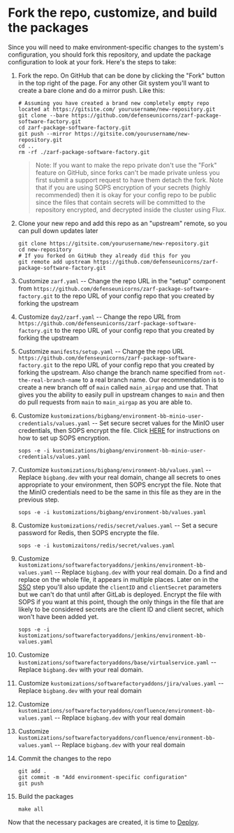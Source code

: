 # Fork the repo, customize, and build the packages

Since you will need to make environment-specific changes to the system's configuration, you should fork this repository, and update the package configuration to look at your fork. Here's the steps to take:

1. Fork the repo. On GitHub that can be done by clicking the "Fork" button in the top right of the page. For any other Git system you'll want to create a bare clone and do a mirror push. Like this:

    ```shell
    # Assuming you have created a brand new completely empty repo located at https://gitsite.com/ yourusername/new-repository.git
    git clone --bare https://github.com/defenseunicorns/zarf-package-software-factory.git
    cd zarf-package-software-factory.git
    git push --mirror https://gitsite.com/yourusername/new-repository.git
    cd ..
    rm -rf ./zarf-package-software-factory.git
    ```

    > Note: If you want to make the repo private don't use the "Fork" feature on GitHub, since forks can't be made private unless you first submit a support request to have them detach the fork. Note that if you are using SOPS encryption of your secrets (highly recommended) then it is okay for your config repo to be public since the files that contain secrets will be committed to the repository encrypted, and decrypted inside the cluster using Flux.

1. Clone your new repo and add this repo as an "upstream" remote, so you can pull down updates later

    ```shell
    git clone https://gitsite.com/yourusername/new-repository.git
    cd new-repository
    # If you forked on GitHub they already did this for you
    git remote add upstream https://github.com/defenseunicorns/zarf-package-software-factory.git
    ```

1. Customize `zarf.yaml` -- Change the repo URL in the "setup" component from `https://github.com/defenseunicorns/zarf-package-software-factory.git` to the repo URL of your config repo that you created by forking the upstream

1. Customize `day2/zarf.yaml` -- Change the repo URL from `https://github.com/defenseunicorns/zarf-package-software-factory.git` to the repo URL of your config repo that you created by forking the upstream

1. Customize `manifests/setup.yaml` -- Change the repo URL `https://github.com/defenseunicorns/zarf-package-software-factory.git` to the repo URL of your config repo that you created by forking the upstream. Also change the branch name specified from `not-the-real-branch-name` to a real branch name. Our recommendation is to create a new branch off of `main` called `main_airgap` and use that. That gives you the ability to easily pull in upstream changes to `main` and then do pull requests from `main` to `main_airgap` as you are able to.

1. Customize `kustomizations/bigbang/environment-bb-minio-user-credentials/values.yaml` -- Set secure secret values for the MinIO user credentials, then SOPS encrypt the file. Click [HERE](sops.md) for instructions on how to set up SOPS encryption.

    ```shell
    sops -e -i kustomizations/bigbang/environment-bb-minio-user-credentials/values.yaml
    ```

1. Customize `kustomizations/bigbang/environment-bb/values.yaml` -- Replace `bigbang.dev` with your real domain, change all secrets to ones appropriate to your environment, then SOPS encrypt the file. Note that the MinIO credentials need to be the same in this file as they are in the previous step.

    ```shell
    sops -e -i kustomizations/bigbang/environment-bb/values.yaml
    ```


1. Customize `kustomizations/redis/secret/values.yaml` -- Set a secure password for Redis, then SOPS encrypte the file.

    ```shell
    sops -e -i kustomizaitons/redis/secret/values.yaml
    ```

1. Customize `kustomizations/softwarefactoryaddons/jenkins/environment-bb-values.yaml` -- Replace `bigbang.dev` with your real domain. Do a find and replace on the whole file, it appears in multiple places. Later on in the [SSO](sso.md) step you'll also update the `clientID` and `clientSecret` parameters but we can't do that until after GitLab is deployed. Encrypt the file with SOPS if you want at this point, though the only things in the file that are likely to be considered secrets are the client ID and client secret, which won't have been added yet.

    ```shell
    sops -e -i kustomizations/softwarefactoryaddons/jenkins/environment-bb-values.yaml
    ```

1. Customize `kustomizations/softwarefactoryaddons/base/virtualservice.yaml` -- Replace `bigbang.dev` with your real domain.

1. Customize `kustomizations/softwarefactoryaddons/jira/values.yaml` -- Replace `bigbang.dev` with your real domain

1. Customize `kustomizations/softwarefactoryaddons/confluence/environment-bb-values.yaml` -- Replace `bigbang.dev` with your real domain

1. Customize `kustomizations/softwarefactoryaddons/confluence/environment-bb-values.yaml` -- Replace `bigbang.dev` with your real domain

1.  Commit the changes to the repo

    ```shell
    git add .
    git commit -m "Add environment-specific configuration"
    git push
    ```

1. Build the packages

    ```shell
    make all
    ```

Now that the necessary packages are created, it is time to [Deploy](deploy.md).
